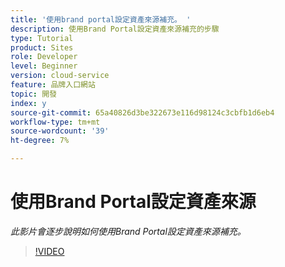 ```yaml
---
title: '使用brand portal設定資產來源補充。 '
description: 使用Brand Portal設定資產來源補充的步驟
type: Tutorial
product: Sites
role: Developer
level: Beginner
version: cloud-service
feature: 品牌入口網站
topic: 開發
index: y
source-git-commit: 65a40826d3be322673e116d98124c3cbfb1d6eb4
workflow-type: tm+mt
source-wordcount: '39'
ht-degree: 7%

---
```



# 使用Brand Portal設定資產來源

*此影片會逐步說明如何使用Brand Portal設定資產來源補充。*

>[!VIDEO](https://video.tv.adobe.com/v/335451?quality=9&learn=on)

